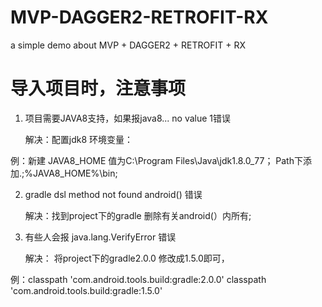 # MVP-DAGGER2-RETROFIT-RX
a simple demo about MVP + DAGGER2 + RETROFIT + RX

# 导入项目时，注意事项
1. 项目需要JAVA8支持，如果报java8... no value 1错误
    
    解决：配置jdk8 环境变量：
  
  例：新建 JAVA8_HOME 值为C:\Program Files\Java\jdk1.8.0_77；
      Path下添加.;%JAVA8_HOME%\bin;
      
2. gradle dsl method not found android() 错误
    
    解决：找到project下的gradle 删除有关android(）内所有;
  
3. 有些人会报 java.lang.VerifyError 错误
    
    解决： 将project下的gradle2.0.0 修改成1.5.0即可，
  
  例：classpath 'com.android.tools.build:gradle:2.0.0'
      classpath 'com.android.tools.build:gradle:1.5.0'
      
